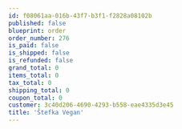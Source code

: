 ```yaml
---
id: f08061aa-016b-43f7-b3f1-f2828a08102b
published: false
blueprint: order
order_number: 276
is_paid: false
is_shipped: false
is_refunded: false
grand_total: 0
items_total: 0
tax_total: 0
shipping_total: 0
coupon_total: 0
customer: 3c40d206-4690-4293-b558-eae4335d3e45
title: 'Štefka Vegan'
---
```


